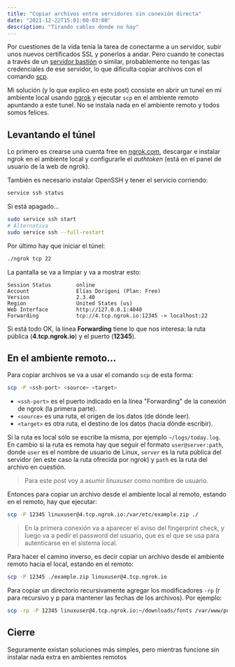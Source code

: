 ```yaml
---
title: "Copiar archivos entre servidores sin conexión directa"
date: "2021-12-22T15:01:00-03:00"
description: "Tirando cables donde no hay"
---
```


Por cuestiones de la vida tenía la tarea de conectarme a un servidor, subir unos nuevos certificados SSL y ponerlos a andar. Pero cuando te conectas a través de un [servidor bastión](https://es.wikipedia.org/wiki/Bastion_host) o similar, probablemente no tengas las credenciales de ese servidor, lo que dificulta copiar archivos con el comando [scp](https://man7.org/linux/man-pages/man1/scp.1.html).

Mi solución (y lo que explico en este post) consiste en abrir un tunel en mi ambiente local usando [ngrok](https://ngrok.com/) y ejecutar `scp` en el ambiente remoto apuntando a este tunel. No se instala nada en el ambiente remoto y todos somos felices.

## Levantando el túnel

Lo primero es crearse una cuenta free en [ngrok.com](https://ngrok.com), descargar e instalar ngrok en el ambiente local y configurarle el *authtoken* (está en el panel de usuario de la web de ngrok).

También es necesario instalar OpenSSH y tener el servicio corriendo:

```bash
service ssh status
```

Si está apagado...
```bash
sudo service ssh start
# Alternativa
sudo service ssh --full-restart
```

Por último hay que iniciar el túnel:
```bash
./ngrok tcp 22
```

La pantalla se va a limpiar y va a mostrar esto:
```plain
Session Status        online
Account               Elías Dorigoni (Plan: Free)
Version               2.3.40
Region                United States (us)
Web Interface         http://127.0.0.1:4040
Forwarding            tcp://4.tcp.ngrok.io:12345 -> localhost:22
```

Si está todo OK, la línea **Forwarding** tiene lo que nos interesa: la ruta pública (**4.tcp.ngrok.io**) y el puerto (**12345**).

## En el ambiente remoto...

Para copiar archivos se va a usar el comando `scp` de esta forma:

```bash
scp -P <ssh-port> <source> <target>
```

- `<ssh-port>` es el puerto indicado en la línea "Forwarding" de la conexión de ngrok (la primera parte).
- `<source>` es una ruta, el origen de los datos (de dónde leer).
- `<target>` es otra ruta, el destino de los datos (hacia dónde escribir).

Si la ruta es local sólo se escribe la misma, por ejemplo `~/logs/today.log`. En cambio si la ruta es remota hay que seguir el formato `user@server:path`, donde `user` es el nombre de usuario de Linux, `server` es la ruta pública del servidor (en este caso la ruta ofrecida por ngrok) y `path` es la ruta del archivo en cuestión.

> Para este post voy a asumir *linuxuser* como nombre de usuario.

Entonces para copiar un archivo desde el ambiente local al remoto, estando en el remoto, hay que ejecutar:
```bash
scp -P 12345 linuxuser@4.tcp.ngrok.io:/var/etc/example.zip ./
```

> En la primera conexión va a aparecer el aviso del fingerprint check, y luego va a pedir el password del usuario, que es el que se usa para autenticarse en el sistema local.

Para hacer el camino inverso, es decir copiar un archivo desde el ambiente remoto hacia el local, estando en el remoto:
```bash
scp -P 12345 ./example.zip linuxuser@4.tcp.ngrok.io
```

Para copiar un directorio recursivamente agregar los modificadores `-rp` (r para recursivo y p para mantener las fechas de los archivos). Por ejemplo:

```bash
scp -rp -P 12345 linuxuser@4.tcp.ngrok.io:~/downloads/fonts /var/www/public/fonts
```

## Cierre

Seguramente existan soluciones más simples, pero mientras funcione sin instalar nada extra en ambientes remotos